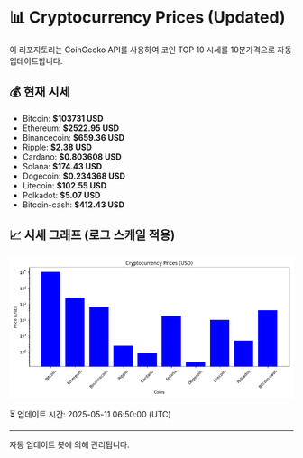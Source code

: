 
# 📊 Cryptocurrency Prices (Updated)

이 리포지토리는 CoinGecko API를 사용하여 코인 TOP 10 시세를 10분가격으로 자동 업데이트합니다.

## 💰 현재 시세
- Bitcoin: **$103731 USD**
- Ethereum: **$2522.95 USD**
- Binancecoin: **$659.36 USD**
- Ripple: **$2.38 USD**
- Cardano: **$0.803608 USD**
- Solana: **$174.43 USD**
- Dogecoin: **$0.234368 USD**
- Litecoin: **$102.55 USD**
- Polkadot: **$5.07 USD**
- Bitcoin-cash: **$412.43 USD**

## 📈 시세 그래프 (로그 스케일 적용)
![Crypto Prices](crypto_prices.png)

⏳ 업데이트 시간: 2025-05-11 06:50:00 (UTC)

---
자동 업데이트 봇에 의해 관리됩니다.
